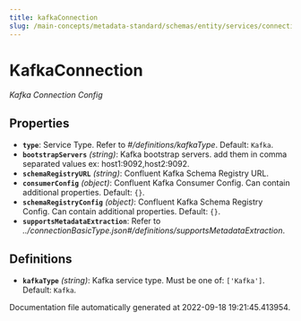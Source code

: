 ```yaml
---
title: kafkaConnection
slug: /main-concepts/metadata-standard/schemas/entity/services/connections/messaging/kafkaconnection
---
```


# KafkaConnection

*Kafka Connection Config*

## Properties

- **`type`**: Service Type. Refer to *#/definitions/kafkaType*. Default: `Kafka`.
- **`bootstrapServers`** *(string)*: Kafka bootstrap servers. add them in comma separated values ex: host1:9092,host2:9092.
- **`schemaRegistryURL`** *(string)*: Confluent Kafka Schema Registry URL.
- **`consumerConfig`** *(object)*: Confluent Kafka Consumer Config. Can contain additional properties. Default: `{}`.
- **`schemaRegistryConfig`** *(object)*: Confluent Kafka Schema Registry Config. Can contain additional properties. Default: `{}`.
- **`supportsMetadataExtraction`**: Refer to *../connectionBasicType.json#/definitions/supportsMetadataExtraction*.
## Definitions

- **`kafkaType`** *(string)*: Kafka service type. Must be one of: `['Kafka']`. Default: `Kafka`.


Documentation file automatically generated at 2022-09-18 19:21:45.413954.
